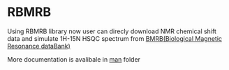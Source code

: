 # RBMRB
 Using RBMRB library now user can direcly download NMR chemical shift data and simulate 1H-15N HSQC spectrum from [BMRB(Biological Magnetic Resonance dataBank)](www.bmrb.wisc.edu)

More documentation is avalibale in [man](https://github.com/uwbmrb/RBMRB/tree/master/man) folder 
